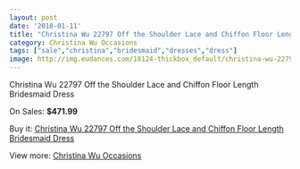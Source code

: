 ```yaml
---
layout: post
date: '2018-01-11'
title: "Christina Wu 22797 Off the Shoulder Lace and Chiffon Floor Length Bridesmaid Dress"
category: Christina Wu Occasions
tags: ["sale","christina","bridesmaid","dresses","dress"]
image: http://img.eudances.com/18124-thickbox_default/christina-wu-22797-off-the-shoulder-lace-and-chiffon-floor-length-bridesmaid-dress.jpg
---
```

Christina Wu 22797 Off the Shoulder Lace and Chiffon Floor Length Bridesmaid Dress

On Sales: **$471.99**
<a href="https://www.eudances.com/en/christina-wu-occasions/5279-christina-wu-22797-off-the-shoulder-lace-and-chiffon-floor-length-bridesmaid-dress.html"><amp-img layout="responsive" width="600" height="600" src="//img.eudances.com/18124-thickbox_default/christina-wu-22797-off-the-shoulder-lace-and-chiffon-floor-length-bridesmaid-dress.jpg" alt="Christina Wu 22797 Off the Shoulder Lace and Chiffon Floor Length Bridesmaid Dress 0" /></a>
<a href="https://www.eudances.com/en/christina-wu-occasions/5279-christina-wu-22797-off-the-shoulder-lace-and-chiffon-floor-length-bridesmaid-dress.html"><amp-img layout="responsive" width="600" height="600" src="//img.eudances.com/18126-thickbox_default/christina-wu-22797-off-the-shoulder-lace-and-chiffon-floor-length-bridesmaid-dress.jpg" alt="Christina Wu 22797 Off the Shoulder Lace and Chiffon Floor Length Bridesmaid Dress 1" /></a>
<a href="https://www.eudances.com/en/christina-wu-occasions/5279-christina-wu-22797-off-the-shoulder-lace-and-chiffon-floor-length-bridesmaid-dress.html"><amp-img layout="responsive" width="600" height="600" src="//img.eudances.com/18125-thickbox_default/christina-wu-22797-off-the-shoulder-lace-and-chiffon-floor-length-bridesmaid-dress.jpg" alt="Christina Wu 22797 Off the Shoulder Lace and Chiffon Floor Length Bridesmaid Dress 2" /></a>

Buy it: [Christina Wu 22797 Off the Shoulder Lace and Chiffon Floor Length Bridesmaid Dress](https://www.eudances.com/en/christina-wu-occasions/5279-christina-wu-22797-off-the-shoulder-lace-and-chiffon-floor-length-bridesmaid-dress.html "Christina Wu 22797 Off the Shoulder Lace and Chiffon Floor Length Bridesmaid Dress")

View more: [Christina Wu Occasions](https://www.eudances.com/en/59-christina-wu-occasions "Christina Wu Occasions")